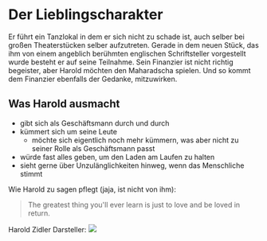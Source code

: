 # Der Lieblingscharakter

Er führt ein Tanzlokal in dem er sich nicht zu schade ist, auch selber bei großen Theaterstücken selber aufzutreten.
Gerade in dem neuen Stück, das ihm von einem angeblich berühmten englischen Schriftsteller vorgestellt wurde besteht er auf seine Teilnahme.
Sein Finanzier ist nicht richtig begeister, aber Harold möchten den Maharadscha spielen. Und so kommt dem Finanzier ebenfalls der Gedanke, mitzuwirken.

## Was Harold ausmacht
* gibt sich als Geschäftsmann durch und durch
* kümmert sich um seine Leute
    * möchte sich eigentlich noch mehr kümmern, was aber nicht zu seiner Rolle als Geschäftsmann passt
* würde fast alles geben, um den Laden am Laufen zu halten
* sieht gerne über Unzulänglichkeiten hinweg, wenn das Menschliche stimmt

Wie Harold zu sagen pflegt (jaja, ist nicht von ihm):

> The greatest thing you'll ever learn
> is just to love and be loved in return.

Harold Zidler Darsteller:
<img src="https://en.wikipedia.org/wiki/Jim_Broadbent#/media/File:Jim_Broadbent_2012.jpg" />
